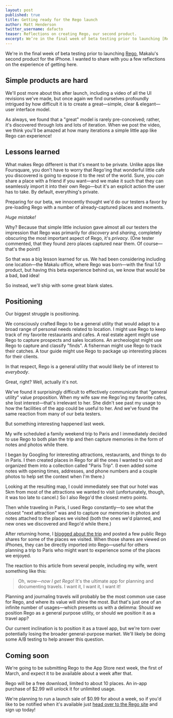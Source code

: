 ```yaml
---
layout: post
published: true
title: Getting ready for the Rego launch
author: Matt Henderson
twitter_username: dafacto
teaser: Reflections on creating Rego, our second product.
excerpt: We’re in the final week of beta testing prior to launching [Rego](http://regoapp.com), Makalu's second product for the iPhone and I wanted to share with you a few reflections on the experience of getting here.
---
```


We're in the final week of beta testing prior to launching [Rego](http://regoapp.com), Makalu's second product for the iPhone. I wanted to share with you a few reflections on the experience of getting here.

## Simple products are hard
We'll post more about this after launch, including a video of all the UI revisions we've made, but once again we find ourselves profoundly intrigued by how difficult it is to create a great—simple, clear & elegant—user interface model.

As always, we found that a "great" model is rarely pre-conceived; rather, it's discovered through lots and lots of iteration. When we post the video, we think you'll be amazed at how many iterations a simple little app like Rego can experience!

## Lessons learned
What makes Rego different is that it's meant to be private. Unlike apps like Foursquare, you don't have to worry that Rego'ing that wonderful little cafe you discovered is going to expose it to the rest of the world. Sure, you *can* share a place with a friend if you want—and we make it such that they can seamlessly import it into their own Rego—but it's an explicit action the user has to take. By default, everything's private.

Preparing for our beta, we innocently thought we'd do our testers a favor by pre-loading Rego with a number of already-captured places and moments.

*Huge mistake!*

Why? Because that simple little inclusion gave almost all our testers the impression that Rego was primarily for *discovery* and *sharing*, completely obscuring the most important aspect of Rego, it's *privacy*. (One tester commented, that they found zero places captured near them. Of course—that's the point!)

So that was a big lesson learned for us. We had been considering including one location—the Makalu office, where Rego was born—with the final 1.0 product, but having this beta experience behind us, we know that would be a bad, bad idea!

So instead, we'll ship with some great blank slates.

## Positioning
Our biggest struggle is positioning.

We consciously crafted Rego to be a general utility that would adapt to a broad range of personal needs related to location. I might use Rego to keep track of my favorite restaurants and cafes. A real estate agent might use Rego to capture prospects and sales locations. An archeologist might use Rego to capture and classify "finds". A fisherman might use Rego to track their catches. A tour guide might use Rego to package up interesting places for their clients.

In that respect, Rego is a general utility that would likely be of interest to *everybody*.

Great, right? Well, actually it's not.

We've found it surprisingly difficult to effectively communicate that "general utility" value proposition. When my wife saw me Rego'ing my favorite cafes, she lost interest—that's irrelevant to her. She didn't see past my usage to how the facilities of the app could be useful to her. And we've found the same reaction from many of our beta testers.

But something interesting happened last week.

My wife scheduled a family weekend trip to Paris and I immediately decided to use Rego to both plan the trip and then capture memories in the form of notes and photos while there.

I began by Googling for interesting attractions, restaurants, and things to do in Paris. I then created places in Rego for all the ones I wanted to visit and organized them into a collection called "Paris Trip". (I even added some notes with opening times, addresses, and phone numbers and a couple photos to help set the context when I'm there.)

Looking at the resulting map, I could immediately see that our hotel was 5km from most of the attractions we wanted to visit (unfortunately, though, it was too late to cancel.) So I also Rego'd the closest metro points.

Then while traveling in Paris, I used Rego constantly—to see what the closest "next attraction" was and to capture our memories in photos and notes attached to the places we visited (both the ones we'd planned, and new ones we discovered and Rego'd while there.)

After returning home, I [blogged about the trip](http://www.dafacto.com/2013/02/26/paris-in-february/) and posted a few public Rego shares for some of the places we visited. When those shares are viewed on iPhones, they can be directly imported into Rego—useful for others planning a trip to Paris who might want to experience some of the places we enjoyed.

The reaction to this article from several people, including my wife, went something like this:

<blockquote class="full">Oh, wow—<em>now I get Rego</em>! It's the ultimate  app for planning and documenting travels. I want it, I want it, I want it!</blockquote>

Planning and journaling travels will probably be the most common use case for Rego, and where its value will shine the most. But that's just one of an infinite number of usages—which presents us with a delimma: Should we position Rego as a general purpose utility, or should we position it as a travel app?

Our current inclination is to position it as a travel app, but we're torn over potentially losing the broader general-purpose market. We'll likely be doing some A/B testing to help answer this question.

## Coming soon
We're going to be submitting Rego to the App Store next week, the first of March, and expect it to be available about a week after that.

Rego will be a free download, limited to about 10 places. An in-app purchase of $2.99 will unlock it for unlimited usage.

We're planning to run a launch sale of $0.99 for about a week, so if you'd like to be notified when it's available just [head over to the Rego site](http://regoapp.com) and sign up today!